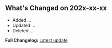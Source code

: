 <!--
Thank you for your pull request.
Check following steps to help us land your changes:
- Fill current date
- Create list with pull request changes / or describe purpose of pull request
-->

## What's Changed on 202x-xx-xx

- Added ...
- Updated ...
- Deleted ...

<!-- **Full Changelog:** [vX.X.X...vX.X.X][CHANGES] -->
**Full Changelog:** [Latest update][FULL-CHANGELOG]

[CHANGES]: https://github.com/astrohelm/node-workspace/compare/vX.X.X...vX.X.X
[FULL-CHANGELOG]: https://github.com/astrohelm/node-workspace/blob/main/CHANGELOG.md

